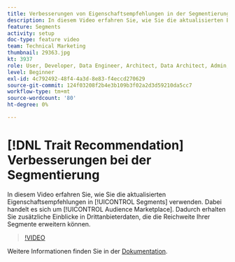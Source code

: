 ```yaml
---
title: Verbesserungen von Eigenschaftsempfehlungen in der Segmentierung
description: In diesem Video erfahren Sie, wie Sie die aktualisierten Empfehlungen für Eigenschaften in Segmenten verwenden, bei denen es sich um Audience Marketplace-Empfehlungen handelt. Gewinnen Sie zusätzliche Einblicke in Drittanbieterdaten, die die Reichweite Ihrer Segmente erweitern können.
feature: Segments
activity: setup
doc-type: feature video
team: Technical Marketing
thumbnail: 29363.jpg
kt: 3937
role: User, Developer, Data Engineer, Architect, Data Architect, Admin, Leader
level: Beginner
exl-id: 4c792492-48f4-4a3d-8e83-f4eccd270629
source-git-commit: 124f03208f2b4e3b109b3f02a2d3d59210da5cc7
workflow-type: tm+mt
source-wordcount: '80'
ht-degree: 0%

---
```


# [!DNL Trait Recommendation] Verbesserungen bei der Segmentierung

In diesem Video erfahren Sie, wie Sie die aktualisierten Eigenschaftsempfehlungen in [!UICONTROL Segments] verwenden. Dabei handelt es sich um [!UICONTROL Audience Marketplace]. Dadurch erhalten Sie zusätzliche Einblicke in Drittanbieterdaten, die die Reichweite Ihrer Segmente erweitern können.

>[!VIDEO](https://video.tv.adobe.com/v/29363/?quality=12)

Weitere Informationen finden Sie in der [Dokumentation](https://experienceleague.adobe.com/docs/audience-manager/user-guide/features/segments/trait-recommendations.html).

